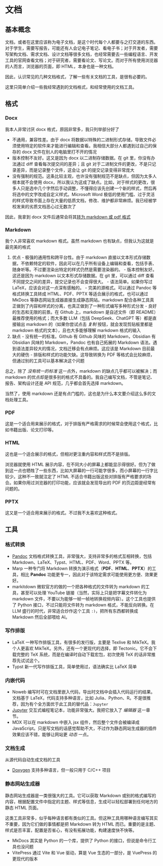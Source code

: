# 文档

## 基本概念

文档，或者在这里应该称为电子文档，是这个时代每个人都要与之打交道的东西。对于学生，需要写报告，可能还有人会记电子笔记、看电子书；对于开发者，需要写架构文档、需求文档、设计文档等很多文档，也经常需要去一些编程语言、开发工具的官网查看文档；对于研究者，需要看论文、写论文。而对于所有使用浏览器的人而言，浏览器的页面，即 HTML，本身也是一种文档。

因此，认识常见的几种文档格式，了解一些有关文档的工具，是很有必要的。

这里只简单介绍一些我经常遇到的文档格式，和经常使用的文档工具。

## 格式

### Docx

我本人非常讨厌 docx 格式，原因非常多，我只列举部分好了

- 不通用，兼容性差。由于 docx 将数据以特殊的二进制形式存储，导致文件必须使用特定的软件来才能进行编辑和查看。我相信大部分人都遇到过自己的保存的 docx 文件在别人的电脑里打不开的情况
- 版本控制不友好。这又是因为 docx 以二进制存储数据。在 git 里，你没有办法通过 diff 查看每次提交间的差异；且 git 对于二进制文件的更改，不是只记录差异，而是记录整个文件，这会让 git 的提交记录变得非常庞大
- 没有强制的规范。这条比较主观，也许没有强制规范不是缺点，但因为太多人根本就不会使用 docx，所以我认为这成了缺点。比如，对于样式的更改，很多人只是选中几个字然后手动调整，不懂得应该先创建一个新的样式，然后再将选中的文字改成自定义样式。Microsoft Word 极低的使用门槛、过于灵活的样式导致市面上存在大量的低质文档，修改、维护都非常麻烦。我已经被学校发来的劣质文档恶心过无数次了

因此，我拿到 docx 文件后通常会将其[转为 markdown 或 pdf 格式](Pandoc.md#docx)

### Markdown

我个人非常喜欢 markdown 格式。虽然 markdown 也有缺点，但我认为这就是最完美的格式

  1. 优点
    - 极强的通用性和跨平台性。由于 markdown 直接以文本形式存储数据，不依赖特定的软件，因此可以在几乎所有设备上编辑和查看，包括手表、随身听等。不过要渲染出特定的样式仍然是需要渲染器的。
    - 版本控制友好。这还是因为 markdown 以文本形式存储数据。在 git 里，可以通过 diff 查看不同提交之间的差异，提交记录也不会变得很大。
    - 语法简单。如果你写过 LaTeX，应该会对这一点深有感触的。
    - 完美的源格式。可以通过 Pandoc 等格式转换工具转成 HTML、PDF、PPTX 等适合展示的格式，也可以通过 MkDocs 等静态网站生成器直接生成静态网站。markdown 配合各种工具真正做到了内容和样式的分离，也真正做到了一种形式编写多种形式分发
    - 良好的生态和无限的前景。在 Github 上，markdown 是自述文件（即 README）最推荐使用的格式；而大多数 LLM（包括 DeepSeek、ChatGPT 等）都是直接输出 markdown 的（如果你尝试点击 *复制* 按钮，就会发现剪贴板里都是 markdown 格式的文本），且也大多能够理解 markdown 格式的输入
  2. 缺点
    - 没有统一的标准。Github 有 Github 风味的 Markdown，Obsidian 有 Obsidian 风味的 Markdown，Pandoc 也有自己拓展的 Markdown 语法。遇到语法差异较大的情况，文档迁移会有点麻烦。这应该是 Markdown 目前最大的硬伤
    - 排版和样式的功能欠缺。这导致转换为 PDF 等格式会比较麻烦，但通过别的工具可以基本解决这个问题

总之，除了 *没有统一的标准* 这一点外，markdown 的缺点几乎都可以被解决；而 markdown 的优点却是很多别的格式不具备的。我自己编写文档，不管是笔记、报告、架构设计还是 API 规范，几乎都会首先选择 markdown。

当然了，使用 markdown 还是有点门槛的，这也是为什么本文要介绍这么多的文档处理工具。

### PDF

这是一个适合用来展示的格式，对于排版有严格需求的时候常会使用这个格式，比如书籍出版、论文打印等。

### HTML

这也是一个适合展示的格式，但相对更注重内容和样式而不是排版。

浏览器就使用 HTML 展示内容，在不同大小的屏幕上都能显示得很好。但为了做到这一点也牺牲了一些东西，比如大屏幕的一行可能字很多，而小屏幕的一行字比较少。这种不一致就注定了 HTML 不适合书籍出版这些对排版有严格要求的场合。如果你用过浏览器的打印功能，应该就会发现导出的 PDF 的页边距是经常有问题的。

### PPTX

这又是一个适合用来展示的格式。不过我不太喜欢这种格式。

## 工具

### 格式转换

- [Pandoc](Pandoc.md) 文档格式转换工具，非常强大，支持非常多的格式互相转换，包括 Markdown、LaTeX、Typst、HTML、PDF、Word、PPTX 等。
- Marp 一种专门将 Markdown 转换为演示格式（**PDF**、**HTML**、**PPTX**）的工具，相比 **Pandoc** 功能更专一，因此对于该特定需求可能使用更方便、效果更好。
- markitdown 微软官方的做的一个把各种格式的文件转为 markdown 的工具，甚至可以处理 YouTube 链接（当然，实际上只是把字幕文件转化为 markdown 文件，不要以为能够一帧一帧地转换视频内容）。这个工具也提供了 Python 接口，不过只能将文件转为 markdown 格式，不能反向转换。在 LLM 盛行的时代，非常适合炒作这个工具 `:)`，把所有东西都转换成 Markdown 然后全部喂给 AI。

### 写作排版

- LaTeX 一种写作排版工具，有很多的发行版，主要是 Texlive 和 MikTeX。我个人更喜欢 MikTeX。另外，还有一个更现代的选择，即 Tectonic。它不会下载完整的 TeX 系统，而是在编译时自动下载宏包，初次使用 TeX 的话非常推荐先试试这个。
- Typst 新一代写作排版工具，简单使用过，语法确实比 LaTeX 简单

### 内嵌代码

- Noweb 编写时可在文档里嵌入代码，导出时文档中会插入代码运行的结果。文档基于 LaTeX，代码支持多种语言，比如 Julia、Python、R。不是很推荐，因为有个全方面优于此工具的替代品：`Jupyter`
- [Jupyter](../编辑器/Jupyter.md) 交互式编程笔记本，功能非常强大。我把它放入了 *编辑器* 这一章节。
- MDX 可以在 markdown 中嵌入 jsx 组件，然后整个文件会被编译成 JavaScript。只是写文档的话感觉帮助不大，不过作为静态网站生成器的插件效果应该不错，能够让网站更 *动态* 一点。

### 文档生成

从源代码自动生成文档的工具

- [Doxygen](Doxygen.md) 支持多种语言，但一般只用于 C/C++ 项目

### 静态网站生成器

静态网站生成器是一类很强大的工具。它可以获取 Markdown 或别的格式编写的内容，根据配置文件中指定的主题、样式等信息，生成可以轻松部署到任何地方的静态 HTML 页面。

这类工具非常多，似乎每种语言都有类似的工具。但这种工具用哪种语言编写其实不重要，因为它们做的事情都是把 Markdown 转为 HTML 而已。重要的是主题、样式是否丰富，配置是否省心，有没有拓展功能，构建速度快不快等。

- MkDocs 其实是 Python 的一个库，提供了 Python 的接口，但说是命令行工具也没问题
- VitePress 通过 Vite 和 Vue 驱动，算是 Vue 生态的一部分，是 VuePress 的更现代的版本
